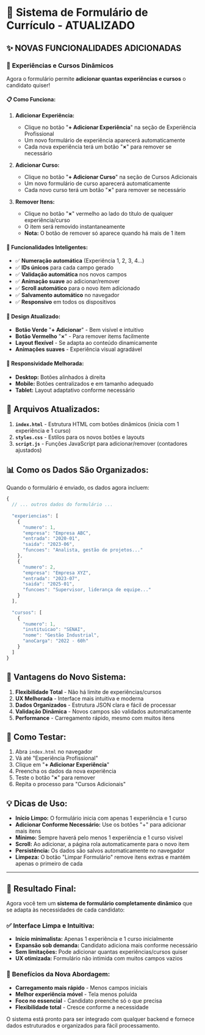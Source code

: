 # 🚀 Sistema de Formulário de Currículo - ATUALIZADO

## ✨ NOVAS FUNCIONALIDADES ADICIONADAS

### 🔄 **Experiências e Cursos Dinâmicos**

Agora o formulário permite **adicionar quantas experiências e cursos** o candidato quiser!

#### **📋 Como Funciona:**

1. **Adicionar Experiência:**
   - Clique no botão "**+ Adicionar Experiência**" na seção de Experiência Profissional
   - Um novo formulário de experiência aparecerá automaticamente
   - Cada nova experiência terá um botão "**×**" para remover se necessário

2. **Adicionar Curso:**
   - Clique no botão "**+ Adicionar Curso**" na seção de Cursos Adicionais
   - Um novo formulário de curso aparecerá automaticamente
   - Cada novo curso terá um botão "**×**" para remover se necessário

3. **Remover Itens:**
   - Clique no botão "**×**" vermelho ao lado do título de qualquer experiência/curso
   - O item será removido instantaneamente
   - **Nota:** O botão de remover só aparece quando há mais de 1 item

#### **🎯 Funcionalidades Inteligentes:**

- ✅ **Numeração automática** (Experiência 1, 2, 3, 4...)
- ✅ **IDs únicos** para cada campo gerado
- ✅ **Validação automática** nos novos campos
- ✅ **Animação suave** ao adicionar/remover
- ✅ **Scroll automático** para o novo item adicionado
- ✅ **Salvamento automático** no navegador
- ✅ **Responsivo** em todos os dispositivos

#### **🎨 Design Atualizado:**

- **Botão Verde** "**+ Adicionar**" - Bem visível e intuitivo
- **Botão Vermelho** "**×**" - Para remover items facilmente
- **Layout flexível** - Se adapta ao conteúdo dinamicamente
- **Animações suaves** - Experiência visual agradável

#### **📱 Responsividade Melhorada:**

- **Desktop:** Botões alinhados à direita
- **Mobile:** Botões centralizados e em tamanho adequado
- **Tablet:** Layout adaptativo conforme necessário

## 🔧 **Arquivos Atualizados:**

1. **`index.html`** - Estrutura HTML com botões dinâmicos (inicia com 1 experiência e 1 curso)
2. **`styles.css`** - Estilos para os novos botões e layouts
3. **`script.js`** - Funções JavaScript para adicionar/remover (contadores ajustados)

## 📊 **Como os Dados São Organizados:**

Quando o formulário é enviado, os dados agora incluem:

```javascript
{
  // ... outros dados do formulário ...
  
  "experiencias": [
    {
      "numero": 1,
      "empresa": "Empresa ABC",
      "entrada": "2020-01",
      "saida": "2023-06",
      "funcoes": "Analista, gestão de projetos..."
    },
    {
      "numero": 2,
      "empresa": "Empresa XYZ",
      "entrada": "2023-07",
      "saida": "2025-01",
      "funcoes": "Supervisor, liderança de equipe..."
    }
  ],
  
  "cursos": [
    {
      "numero": 1,
      "instituicao": "SENAI",
      "nome": "Gestão Industrial",
      "anoCarga": "2022 - 60h"
    }
  ]
}
```

## 🎯 **Vantagens do Novo Sistema:**

1. **Flexibilidade Total** - Não há limite de experiências/cursos
2. **UX Melhorada** - Interface mais intuitiva e moderna  
3. **Dados Organizados** - Estrutura JSON clara e fácil de processar
4. **Validação Dinâmica** - Novos campos são validados automaticamente
5. **Performance** - Carregamento rápido, mesmo com muitos itens

## 🚀 **Como Testar:**

1. Abra `index.html` no navegador
2. Vá até "Experiência Profissional"
3. Clique em "**+ Adicionar Experiência**"
4. Preencha os dados da nova experiência
5. Teste o botão "**×**" para remover
6. Repita o processo para "Cursos Adicionais"

## 💡 **Dicas de Uso:**

- **Início Limpo:** O formulário inicia com apenas 1 experiência e 1 curso
- **Adicionar Conforme Necessário:** Use os botões "+" para adicionar mais itens
- **Mínimo:** Sempre haverá pelo menos 1 experiência e 1 curso visível
- **Scroll:** Ao adicionar, a página rola automaticamente para o novo item
- **Persistência:** Os dados são salvos automaticamente no navegador
- **Limpeza:** O botão "Limpar Formulário" remove itens extras e mantém apenas o primeiro de cada

---

## 🎊 **Resultado Final:**

Agora você tem um **sistema de formulário completamente dinâmico** que se adapta às necessidades de cada candidato:

### ✅ **Interface Limpa e Intuitiva:**
- **Início minimalista:** Apenas 1 experiência e 1 curso inicialmente
- **Expansão sob demanda:** Candidato adiciona mais conforme necessário
- **Sem limitações:** Pode adicionar quantas experiências/cursos quiser
- **UX otimizada:** Formulário não intimida com muitos campos vazios

### 🚀 **Benefícios da Nova Abordagem:**
- **Carregamento mais rápido** - Menos campos iniciais
- **Melhor experiência móvel** - Tela menos poluída
- **Foco no essencial** - Candidato preenche só o que precisa
- **Flexibilidade total** - Cresce conforme a necessidade

O sistema está pronto para ser integrado com qualquer backend e fornece dados estruturados e organizados para fácil processamento.
